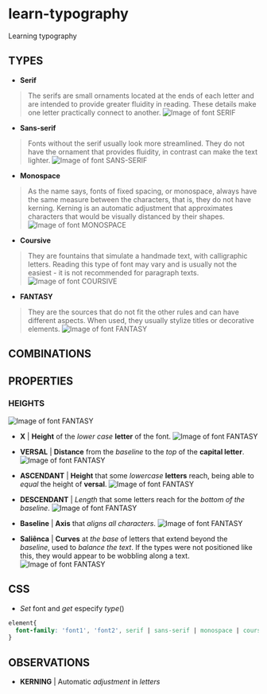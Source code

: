 # learn-typography
Learning typography


## TYPES
- **Serif**
> The serifs are small ornaments located at the ends of each letter and are intended to provide greater fluidity in reading. These details make one letter practically connect to another.
![Image of font SERIF](https://github.com.br/luketevl/learn-typography/tree/master/alura/aulas_base/img/aula-1/serifa-times-new-roman.png)
- **Sans-serif**
> Fonts without the serif usually look more streamlined. They do not have the ornament that provides fluidity, in contrast can make the text lighter.
![Image of font SANS-SERIF](https://github.com.br/luketevl/learn-typography/tree/master/alura/aulas_base/img/aula-1/sem-serifa-helvetica.png)
- **Monospace**
> As the name says, fonts of fixed spacing, or monospace, always have the same measure between the characters, that is, they do not have kerning. Kerning is an automatic adjustment that approximates characters that would be visually distanced by their shapes.
![Image of font MONOSPACE](https://github.com.br/luketevl/learn-typography/tree/master/alura/aulas_base/img/aula-1/espacamento-fixo-courier-new.png)
- **Coursive**
> They are fountains that simulate a handmade text, with calligraphic letters. Reading this type of font may vary and is usually not the easiest - it is not recommended for paragraph texts.
![Image of font COURSIVE](https://github.com.br/luketevl/learn-typography/tree/master/alura/aulas_base/img/aula-1/cursiva-brush-script-mt.png)
- **FANTASY**
> They are the sources that do not fit the other rules and can have different aspects. When used, they usually stylize titles or decorative elements.
![Image of font FANTASY](https://github.com.br/luketevl/learn-typography/tree/master/alura/aulas_base/img/aula-1/fantasia-papyrus.png)


## COMBINATIONS


## PROPERTIES
### HEIGHTS
![Image of font FANTASY](https://github.com.br/luketevl/learn-typography/tree/master/alura/aulas_base/img/aula-1/tipografia-guias.png)


- **X** | **Height** of the _lower case_ **letter** of the font.
![Image of font FANTASY](https://github.com.br/luketevl/learn-typography/tree/master/imgs/guide-x.png)

- **VERSAL** | **Distance** from the _baseline_ to the _top_ of the **capital letter**.
![Image of font FANTASY](https://github.com.br/luketevl/learn-typography/tree/master/imgs/guide-versal.png)

- **ASCENDANT** | **Height** that some _lowercase_ **letters** reach, being able to _equal_ the height of **versal**.
![Image of font FANTASY](https://github.com.br/luketevl/learn-typography/tree/master/imgs/guide-ascendant.png)

- **DESCENDANT** | _Length_ that some letters reach for the _bottom of the baseline_.
![Image of font FANTASY](https://github.com.br/luketevl/learn-typography/tree/master/imgs/guide-descendant.png)

- **Baseline** | **Axis** that _aligns all characters_.
![Image of font FANTASY](https://github.com.br/luketevl/learn-typography/tree/master/imgs/guide-baseline.png)

- **Saliênca** | **Curves** at _the base_ of letters that extend beyond the _baseline_, used to _balance the text_. If the types were not positioned like this, they would appear to be wobbling along a text.
![Image of font FANTASY](https://github.com.br/luketevl/learn-typography/tree/master/imgs/guide-saliencia.png)



## CSS
- _Set_ font and _get_ especify _type_()
```css
element{
  font-family: 'font1', 'font2', serif | sans-serif | monospace | coursive;
}
```

## OBSERVATIONS
- **KERNING** | Automatic _adjustment_ in _letters_
